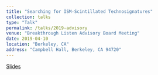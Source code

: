 ```yaml
---
title: "Searching for ISM-Scintillated Technosignatures"
collection: talks
type: "Talk"
permalink: /talks/2019-advisory
venue: "Breakthrough Listen Advisory Board Meeting"
date: 2019-04-10
location: "Berkeley, CA"
address: "Campbell Hall, Berkeley, CA 94720"
---
```


[Slides](/files/slides/BL_Advisory_Bryan_Brzycki_2019.pdf)